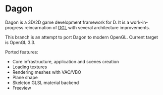 Dagon
=====
Dagon is a 3D/2D game development framework for D. It is a work-in-progress reincarnation of [DGL](https://github.com/gecko0307/dgl) with several architecture improvements. 

This branch is an attempt to port Dagon to modern OpenGL. Current target is OpenGL 3.3.

Ported features:
* Core infrastructure, application and scenes creation
* Loading textures
* Rendering meshes with VAO/VBO
* Plane shape
* Skeleton GLSL material backend
* Freeview
